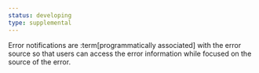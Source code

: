 ```yaml
---
status: developing
type: supplemental
---
```


Error notifications are :term[programmatically associated] with the error source so that users can access the error information while focused on the source of the error.
